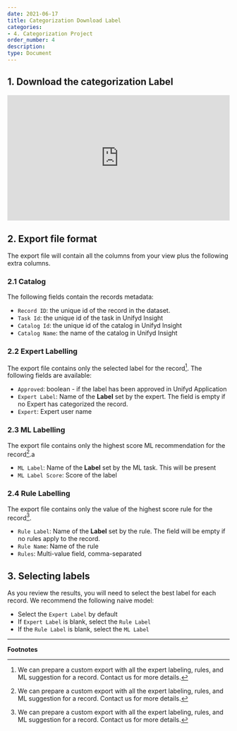 ```yaml
---
date: 2021-06-17
title: Categorization Download Label
categories:
- 4. Categorization Project
order_number: 4
description:
type: Document
---
```


## 1. Download the categorization Label 

<div style="position: relative; padding-bottom: 56.25%; height: 0;"><iframe src="https://www.loom.com/embed/fb038906378b44898d5ad2db8c9a5a8f" frameborder="0" webkitallowfullscreen mozallowfullscreen allowfullscreen style="position: absolute; top: 0; left: 0; width: 100%; height: 100%;"></iframe></div>


## 2. Export file format 

The export file will contain all the columns from your view plus the following extra columns.

### 2.1 Catalog

The following fields contain the records metadata: 
* `Record ID`: the unique id of the record in the dataset.
* `Task Id`: the unique id of the task in Unifyd Insight
* `Catalog Id`: the unique id of the catalog in Unifyd Insight
* `Catalog Name`: the name of the catalog in Unifyd Insight

### 2.2 Expert Labelling

The export file contains only the selected label for the record[^1]. The following fields are available: 
* `Approved`: boolean - if the label has been approved in Unifyd Application
* `Expert Label`: Name of the **Label** set by the expert. The field is empty if no Expert has categorized the record. 
* `Expert`: Expert user name

### 2.3 ML Labelling

The export file contains only the highest score ML recommendation for the record[^1].a
* `ML Label`: Name of the **Label** set by the ML task. This will be present 
* `ML Label Score`: Score of the label 

### 2.4 Rule Labelling

The export file contains only the value of the highest score rule for the record[^1]. 
* `Rule Label`: Name of the **Label** set by the rule. The field will be empty if no rules apply to the record. 
* `Rule Name`: Name of the rule
* `Rules`: Multi-value field, comma-separated


## 3. Selecting labels

As you review the results, you will need to select the best label for each record. We recommend the following naive model:
* Select the `Expert Label` by default
* If `Expert Label` is blank, select the `Rule Label`
* If the `Rule Label` is blank, select the `ML Label`


---
**Footnotes**

[^1]: We can prepare a custom export with all the expert labeling, rules, and ML suggestion for a record. Contact us for more details. 
